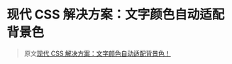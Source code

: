 # 现代 CSS 解决方案：文字颜色自动适配背景色

> 原文[现代 CSS 解决方案：文字颜色自动适配背景色！](https://github.com/chokcoco/iCSS/issues/253)
